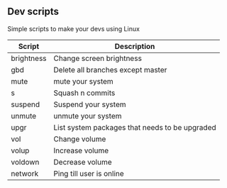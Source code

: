 ## Dev scripts

Simple scripts to make your devs using Linux

| Script     | Description                                    |
| ---------- | ---------------------------------------------- |
| brightness | Change screen brightness                       |
| gbd        | Delete all branches except master              |
| mute       | mute your system                               |
| s          | Squash n commits                               |
| suspend    | Suspend your system                            |
| unmute     | unmute your system                             |
| upgr       | List system packages that needs to be upgraded |
| vol        | Change volume                                  |
| volup      | Increase volume                                |
| voldown    | Decrease volume                                |
| network    | Ping till user is online                       |